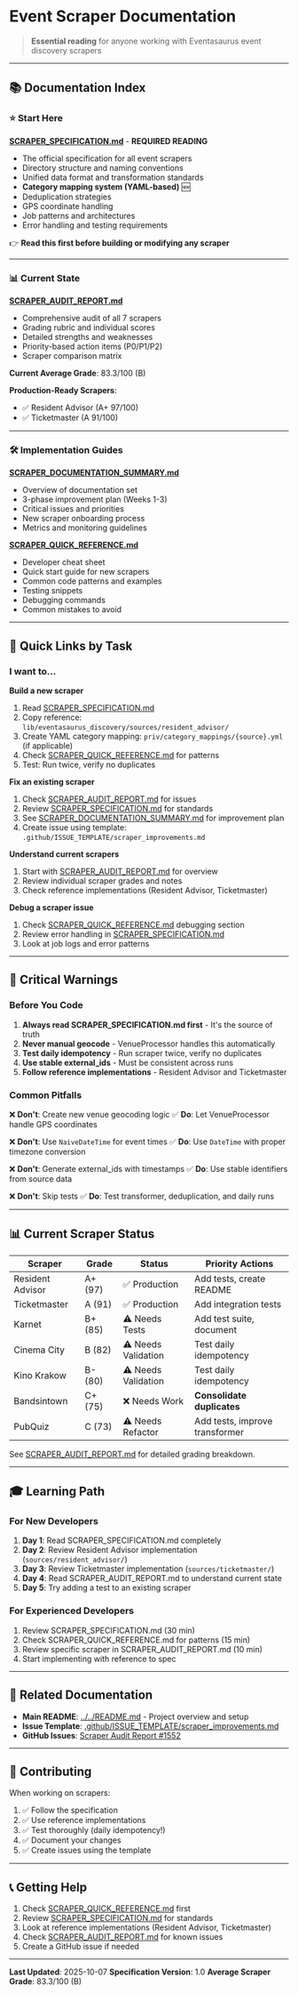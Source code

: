 # Event Scraper Documentation

> **Essential reading** for anyone working with Eventasaurus event discovery scrapers

---

## 📚 Documentation Index

### ⭐ Start Here

**[SCRAPER_SPECIFICATION.md](./SCRAPER_SPECIFICATION.md)** - **REQUIRED READING**
- The official specification for all event scrapers
- Directory structure and naming conventions
- Unified data format and transformation standards
- **Category mapping system (YAML-based)** 🆕
- Deduplication strategies
- GPS coordinate handling
- Job patterns and architectures
- Error handling and testing requirements

👉 **Read this first before building or modifying any scraper**

---

### 📊 Current State

**[SCRAPER_AUDIT_REPORT.md](./SCRAPER_AUDIT_REPORT.md)**
- Comprehensive audit of all 7 scrapers
- Grading rubric and individual scores
- Detailed strengths and weaknesses
- Priority-based action items (P0/P1/P2)
- Scraper comparison matrix

**Current Average Grade**: 83.3/100 (B)

**Production-Ready Scrapers**:
- ✅ Resident Advisor (A+ 97/100)
- ✅ Ticketmaster (A 91/100)

---

### 🛠️ Implementation Guides

**[SCRAPER_DOCUMENTATION_SUMMARY.md](./SCRAPER_DOCUMENTATION_SUMMARY.md)**
- Overview of documentation set
- 3-phase improvement plan (Weeks 1-3)
- Critical issues and priorities
- New scraper onboarding process
- Metrics and monitoring guidelines

**[SCRAPER_QUICK_REFERENCE.md](./SCRAPER_QUICK_REFERENCE.md)**
- Developer cheat sheet
- Quick start guide for new scrapers
- Common code patterns and examples
- Testing snippets
- Debugging commands
- Common mistakes to avoid

---

## 🎯 Quick Links by Task

### I want to...

**Build a new scraper**
1. Read [SCRAPER_SPECIFICATION.md](./SCRAPER_SPECIFICATION.md)
2. Copy reference: `lib/eventasaurus_discovery/sources/resident_advisor/`
3. Create YAML category mapping: `priv/category_mappings/{source}.yml` (if applicable)
4. Check [SCRAPER_QUICK_REFERENCE.md](./SCRAPER_QUICK_REFERENCE.md) for patterns
5. Test: Run twice, verify no duplicates

**Fix an existing scraper**
1. Check [SCRAPER_AUDIT_REPORT.md](./SCRAPER_AUDIT_REPORT.md) for issues
2. Review [SCRAPER_SPECIFICATION.md](./SCRAPER_SPECIFICATION.md) for standards
3. See [SCRAPER_DOCUMENTATION_SUMMARY.md](./SCRAPER_DOCUMENTATION_SUMMARY.md) for improvement plan
4. Create issue using template: `.github/ISSUE_TEMPLATE/scraper_improvements.md`

**Understand current scrapers**
1. Start with [SCRAPER_AUDIT_REPORT.md](./SCRAPER_AUDIT_REPORT.md) for overview
2. Review individual scraper grades and notes
3. Check reference implementations (Resident Advisor, Ticketmaster)

**Debug a scraper issue**
1. Check [SCRAPER_QUICK_REFERENCE.md](./SCRAPER_QUICK_REFERENCE.md) debugging section
2. Review error handling in [SCRAPER_SPECIFICATION.md](./SCRAPER_SPECIFICATION.md)
3. Look at job logs and error patterns

---

## 🚨 Critical Warnings

### Before You Code

1. **Always read SCRAPER_SPECIFICATION.md first** - It's the source of truth
2. **Never manual geocode** - VenueProcessor handles this automatically
3. **Test daily idempotency** - Run scraper twice, verify no duplicates
4. **Use stable external_ids** - Must be consistent across runs
5. **Follow reference implementations** - Resident Advisor and Ticketmaster

### Common Pitfalls

❌ **Don't**: Create new venue geocoding logic
✅ **Do**: Let VenueProcessor handle GPS coordinates

❌ **Don't**: Use `NaiveDateTime` for event times
✅ **Do**: Use `DateTime` with proper timezone conversion

❌ **Don't**: Generate external_ids with timestamps
✅ **Do**: Use stable identifiers from source data

❌ **Don't**: Skip tests
✅ **Do**: Test transformer, deduplication, and daily runs

---

## 📊 Current Scraper Status

| Scraper | Grade | Status | Priority Actions |
|---------|-------|--------|------------------|
| Resident Advisor | A+ (97) | ✅ Production | Add tests, create README |
| Ticketmaster | A (91) | ✅ Production | Add integration tests |
| Karnet | B+ (85) | ⚠️ Needs Tests | Add test suite, document |
| Cinema City | B (82) | ⚠️ Needs Validation | Test daily idempotency |
| Kino Krakow | B- (80) | ⚠️ Needs Validation | Test daily idempotency |
| Bandsintown | C+ (75) | ❌ Needs Work | **Consolidate duplicates** |
| PubQuiz | C (73) | ⚠️ Needs Refactor | Add tests, improve transformer |

See [SCRAPER_AUDIT_REPORT.md](./SCRAPER_AUDIT_REPORT.md) for detailed grading breakdown.

---

## 🎓 Learning Path

### For New Developers

1. **Day 1**: Read SCRAPER_SPECIFICATION.md completely
2. **Day 2**: Review Resident Advisor implementation (`sources/resident_advisor/`)
3. **Day 3**: Review Ticketmaster implementation (`sources/ticketmaster/`)
4. **Day 4**: Read SCRAPER_AUDIT_REPORT.md to understand current state
5. **Day 5**: Try adding a test to an existing scraper

### For Experienced Developers

1. Review SCRAPER_SPECIFICATION.md (30 min)
2. Check SCRAPER_QUICK_REFERENCE.md for patterns (15 min)
3. Review specific scraper in SCRAPER_AUDIT_REPORT.md (10 min)
4. Start implementing with reference to spec

---

## 📝 Related Documentation

- **Main README**: [../../README.md](../../README.md) - Project overview and setup
- **Issue Template**: [.github/ISSUE_TEMPLATE/scraper_improvements.md](../../.github/ISSUE_TEMPLATE/scraper_improvements.md)
- **GitHub Issues**: [Scraper Audit Report #1552](https://github.com/razrfly/eventasaurus/issues/1552)

---

## 🤝 Contributing

When working on scrapers:

1. ✅ Follow the specification
2. ✅ Use reference implementations
3. ✅ Test thoroughly (daily idempotency!)
4. ✅ Document your changes
5. ✅ Create issues using the template

---

## 📞 Getting Help

1. Check [SCRAPER_QUICK_REFERENCE.md](./SCRAPER_QUICK_REFERENCE.md) first
2. Review [SCRAPER_SPECIFICATION.md](./SCRAPER_SPECIFICATION.md) for standards
3. Look at reference implementations (Resident Advisor, Ticketmaster)
4. Check [SCRAPER_AUDIT_REPORT.md](./SCRAPER_AUDIT_REPORT.md) for known issues
5. Create a GitHub issue if needed

---

**Last Updated**: 2025-10-07
**Specification Version**: 1.0
**Average Scraper Grade**: 83.3/100 (B)
